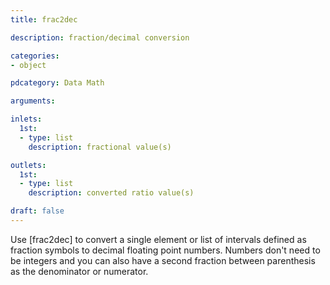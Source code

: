 ```yaml
---
title: frac2dec

description: fraction/decimal conversion

categories:
- object

pdcategory: Data Math

arguments:

inlets:
  1st:
  - type: list
    description: fractional value(s)

outlets:
  1st:
  - type: list
    description: converted ratio value(s)

draft: false
---
```


Use [frac2dec] to convert a single element or list of intervals defined as fraction symbols to decimal floating point numbers. Numbers don't need to be integers and you can also have a second fraction between parenthesis as the denominator or numerator.

